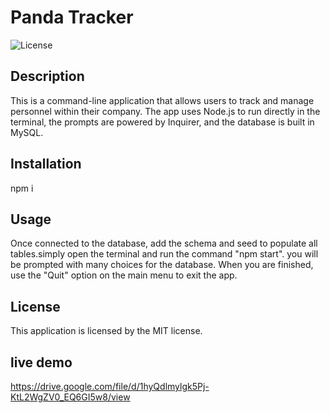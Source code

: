 # Panda Tracker
  ![License](https://img.shields.io/badge/license-MIT-red.svg)

## Description
This is a command-line application that allows users to track and manage personnel within their company. The app uses Node.js to run directly in the terminal, the prompts are powered by Inquirer, and the database is built in MySQL.


## Installation
npm i

## Usage
Once connected to the database, add the schema and seed to populate all tables.simply open the terminal and run the command "npm start". you will be prompted with many choices for the database. When you are finished, use the "Quit" option on the main menu to exit the app. 
## License
  This application is licensed by the MIT license.
## live demo
https://drive.google.com/file/d/1hyQdlmylgk5Pj-KtL2WgZV0_EQ6GI5w8/view

